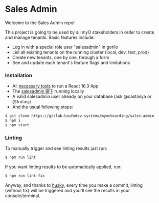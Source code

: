# Sales Admin
Welcome to the Sales Admin repo!

This project is going to be used by all myO stakeholders in order to create and manage tenants.
Basic features include:
* Log in with a special role user "salesadmin" in gorilo
* List all existing tenants on the running cluster (local, dev, test, prod)
* Create new tenants, one by one, through a form
* See and update each tenant's feature flags and limitations
    
### Installation

* All [necessary tools](https://reactjs.org/docs/getting-started.html) to run a React 16.3 App
* The [salesadmin BFF](https://gitlab.haufedev.systems/myonboarding/my-salesadmin-service) running locally
* A valid salesadmin user already on your database (ask @castanya or @frutosj)
* And the usual following steps:

```sh
$ git clone https://gitlab.haufedev.systems/myonboarding/sales-admin
$ npm i
$ npm start
```

### Linting

To manually trigger and see linting results just run:

```sh
$ npm run lint
```

If you want linting results to be automatically applied, run:

```sh
$ npm run lint:fix
```

Anyway, and thanks to [husky](https://github.com/typicode/husky), every time you make a commit, linting (without fix) will be triggered and you'll see the results in your console/terminal.